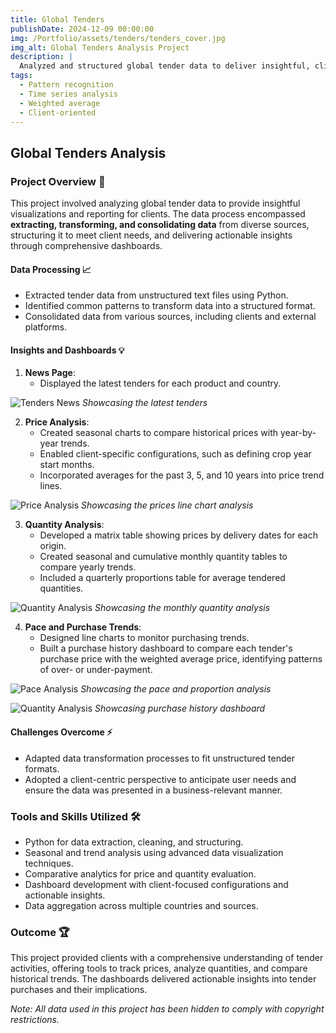 ```yaml
---
title: Global Tenders
publishDate: 2024-12-09 00:00:00
img: /Portfolio/assets/tenders/tenders_cover.jpg
img_alt: Global Tenders Analysis Project
description: |
  Analyzed and structured global tender data to deliver insightful, client-focused dashboards for tracking prices, quantities, and trends across multiple countries.
tags:
  - Pattern recognition
  - Time series analysis
  - Weighted average
  - Client-oriented
---
```


## Global Tenders Analysis

### Project Overview 📌
This project involved analyzing global tender data to provide insightful visualizations and reporting for clients. The data process encompassed **extracting, transforming, and consolidating data** from diverse sources, structuring it to meet client needs, and delivering actionable insights through comprehensive dashboards.

#### Data Processing 📈
- Extracted tender data from unstructured text files using Python.
- Identified common patterns to transform data into a structured format.
- Consolidated data from various sources, including clients and external platforms.

#### Insights and Dashboards 💡
1. **News Page**:
   - Displayed the latest tenders for each product and country.

![Tenders News](/Portfolio/assets/tenders/tenders1.png)
*Showcasing the latest tenders*

2. **Price Analysis**:
   - Created seasonal charts to compare historical prices with year-by-year trends.
   - Enabled client-specific configurations, such as defining crop year start months.
   - Incorporated averages for the past 3, 5, and 10 years into price trend lines.

![Price Analysis](/Portfolio/assets/tenders/tenders2.png)
*Showcasing the prices line chart analysis*

3. **Quantity Analysis**:
   - Developed a matrix table showing prices by delivery dates for each origin.
   - Created seasonal and cumulative monthly quantity tables to compare yearly trends.
   - Included a quarterly proportions table for average tendered quantities.

![Quantity Analysis](/Portfolio/assets/tenders/tenders3.png)
*Showcasing the monthly quantity analysis*

4. **Pace and Purchase Trends**:
   - Designed line charts to monitor purchasing trends.
   - Built a purchase history dashboard to compare each tender's purchase price with the weighted average price, identifying patterns of over- or under-payment.

![Pace Analysis](/Portfolio/assets/tenders/tenders4.png)
*Showcasing the pace and proportion analysis*

![Quantity Analysis](/Portfolio/assets/tenders/tenders5.png)
*Showcasing purchase history dashboard*

#### Challenges Overcome ⚡
- Adapted data transformation processes to fit unstructured tender formats.
- Adopted a client-centric perspective to anticipate user needs and ensure the data was presented in a business-relevant manner.

### Tools and Skills Utilized 🛠️
- Python for data extraction, cleaning, and structuring.
- Seasonal and trend analysis using advanced data visualization techniques.
- Comparative analytics for price and quantity evaluation.
- Dashboard development with client-focused configurations and actionable insights.
- Data aggregation across multiple countries and sources.

### Outcome 🏆
This project provided clients with a comprehensive understanding of tender activities, offering tools to track prices, analyze quantities, and compare historical trends. The dashboards delivered actionable insights into tender purchases and their implications.


*Note: All data used in this project has been hidden to comply with copyright restrictions.*
